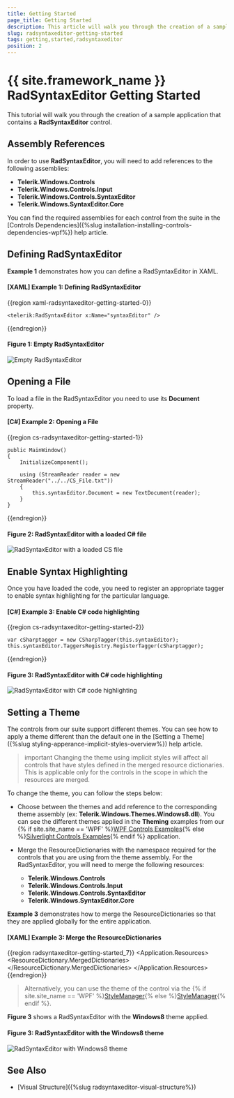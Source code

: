 ```yaml
---
title: Getting Started
page_title: Getting Started
description: This article will walk you through the creation of a sample application that contains a RadSyntaxEditor control.
slug: radsyntaxeditor-getting-started
tags: getting,started,radsyntaxeditor
position: 2
---
```


# {{ site.framework_name }} RadSyntaxEditor Getting Started

This tutorial will walk you through the creation of a sample application that contains a __RadSyntaxEditor__ control.
			
## Assembly References

In order to use __RadSyntaxEditor__, you will need to add references to the following assemblies:
* __Telerik.Windows.Controls__
* __Telerik.Windows.Controls.Input__
* __Telerik.Windows.Controls.SyntaxEditor__
* __Telerik.Windows.SyntaxEditor.Core__

You can find the required assemblies for each control from the suite in the [Controls Dependencies]({%slug installation-installing-controls-dependencies-wpf%}) help article.

## Defining RadSyntaxEditor

__Example 1__ demonstrates how you can define a RadSyntaxEditor in XAML.

#### __[XAML] Example 1: Defining RadSyntaxEditor__
{{region xaml-radsyntaxeditor-getting-started-0}}

    <telerik:RadSyntaxEditor x:Name="syntaxEditor" />
{{endregion}}

#### __Figure 1: Empty RadSyntaxEditor__
![Empty RadSyntaxEditor](images/syntaxeditor_getting-started-1.png)

## Opening a File

To load a file in the RadSyntaxEditor you need to use its **Document** property.

#### __[C#] Example 2: Opening a File__
{{region cs-radsyntaxeditor-getting-started-1}}

    public MainWindow()
    {
        InitializeComponent();

        using (StreamReader reader = new StreamReader("../../CS_File.txt"))
        {
            this.syntaxEditor.Document = new TextDocument(reader);
        }
    }
{{endregion}}

#### __Figure 2: RadSyntaxEditor with a loaded C# file__
![RadSyntaxEditor with a loaded CS file](images/syntaxeditor_getting-started-2.png)

## Enable Syntax Highlighting

Once you have loaded the code, you need to register an appropriate tagger to enable syntax highlighting for the particular language.

#### __[C#] Example 3: Enable C# code highlighting__
{{region cs-radsyntaxeditor-getting-started-2}}

    var cSharptagger = new CSharpTagger(this.syntaxEditor);
    this.syntaxEditor.TaggersRegistry.RegisterTagger(cSharptagger);
{{endregion}}

#### __Figure 3: RadSyntaxEditor with C# code highlighting__
![RadSyntaxEditor with C# code highlighting](images/syntaxeditor_getting-started-3.png)

## Setting a Theme

The controls from our suite support different themes. You can see how to apply a theme different than the default one in the [Setting a Theme]({%slug styling-apperance-implicit-styles-overview%}) help article.

>important Changing the theme using implicit styles will affect all controls that have styles defined in the merged resource dictionaries. This is applicable only for the controls in the scope in which the resources are merged. 

To change the theme, you can follow the steps below:

* Choose between the themes and add reference to the corresponding theme assembly (ex: **Telerik.Windows.Themes.Windows8.dll**). You can see the different themes applied in the **Theming** examples from our {% if site.site_name == 'WPF' %}[WPF Controls Examples](https://demos.telerik.com/wpf/){% else %}[Silverlight Controls Examples](https://demos.telerik.com/silverlight/#Slider/Theming){% endif %} application.

* Merge the ResourceDictionaries with the namespace required for the controls that you are using from the theme assembly. For the RadSyntaxEditor, you will need to merge the following resources:

	* __Telerik.Windows.Controls__
	* __Telerik.Windows.Controls.Input__
	* __Telerik.Windows.Controls.SyntaxEditor__
	* __Telerik.Windows.SyntaxEditor.Core__

__Example 3__ demonstrates how to merge the ResourceDictionaries so that they are applied globally for the entire application.

#### __[XAML] Example 3: Merge the ResourceDictionaries__  
{{region radsyntaxeditor-getting-started_7}}
	<Application.Resources>
		<ResourceDictionary>
			<ResourceDictionary.MergedDictionaries>
				<ResourceDictionary Source="/Telerik.Windows.Themes.Windows8;component/Themes/System.Windows.xaml"/>
				<ResourceDictionary Source="/Telerik.Windows.Themes.Windows8;component/Themes/Telerik.Windows.Controls.xaml"/>
				<ResourceDictionary Source="/Telerik.Windows.Themes.Windows8;component/Themes/Telerik.Windows.Controls.Input.xaml"/>
				<ResourceDictionary Source="/Telerik.Windows.Themes.Windows8;component/Themes/Telerik.Windows.Controls.SyntaxEditor.xaml"/>
			</ResourceDictionary.MergedDictionaries>
		</ResourceDictionary>
	</Application.Resources>
{{endregion}}

>Alternatively, you can use the theme of the control via the {% if site.site_name == 'WPF' %}[StyleManager](https://docs.telerik.com/devtools/wpf/styling-and-appearance/stylemanager/common-styling-apperance-setting-theme-wpf){% else %}[StyleManager](https://docs.telerik.com/devtools/silverlight/styling-and-appearance/stylemanager/common-styling-apperance-setting-theme){% endif %}.

__Figure 3__ shows a RadSyntaxEditor with the **Windows8** theme applied.

#### __Figure 3: RadSyntaxEditor with the Windows8 theme__
![RadSyntaxEditor with Windows8 theme](images/RadSyntaxEditor-setting-theme.png)

## See Also 

* [Visual Structure]({%slug radsyntaxeditor-visual-structure%})
